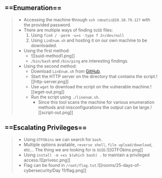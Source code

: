 ## ==**Enumeration**==
>	- Accessing the machine through `ssh cmnatic@10.10.79.127` with the provided password.
>	- There are multiple ways of finding `SUID` files:
>		1. Using `find / -perm -u=s -type f 2>/dev/null`
>		2. Using `LinEnum.sh` and hosting it on our own machine to be downloaded.
>	- Using the first method:
>		- ![[suid-method1.png]]
>		- `/bin/bash` and `/bin/ping` are interesting findings.
>	- Using the second method:
>		- Download `LinEnum.sh` from [GitHub](https://github.com/rebootuser/LinEnum/blob/master/LinEnum.sh).
>		- Start the HTTP server on the directory that contains the script.![[http-server.png]]
>		- Use `wget` to download the script on the vulnerable machine.![[wget-out.png]]
>		- Run the script using `./linenum.sh`.
>			- Since this tool scans the machine for various enumeration methods and misconfigurations the output can be large.![[script-out.png]]

## ==**Escalating Privileges**==
>	- Using `GTFObins` we can search for `bash`.
>	- Multiple options available, `reverse shell`, `file upload/download`, etc... The thing we are looking for is `SUID`.![[GTFObins.png]]
>	- Using `install -m =xs $(which bash) .` to maintain a privileged access.![[privesc.png]]
>	- Flag can be found in `/root/flag.txt`.![[rooms/25-days-of-cybersecurity/Day 11/flag.png]]
